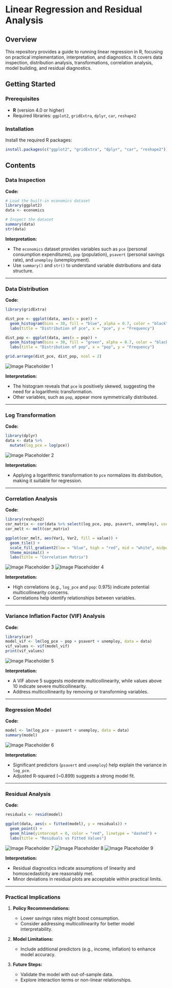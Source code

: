 # Linear Regression and Residual Analysis

## Overview
This repository provides a guide to running linear regression in R, focusing on practical implementation, interpretation, and diagnostics. It covers data inspection, distribution analysis, transformations, correlation analysis, model building, and residual diagnostics.

## Getting Started

### Prerequisites
- **R** (version 4.0 or higher)
- Required libraries: `ggplot2`, `gridExtra`, `dplyr`, `car`, `reshape2`

### Installation
Install the required R packages:
   ```R
   install.packages(c("ggplot2", "gridExtra", "dplyr", "car", "reshape2"))
   ```

## Contents

### Data Inspection

**Code:**
```R
# Load the built-in economics dataset
library(ggplot2)
data <- economics

# Inspect the dataset
summary(data)
str(data)
```

**Interpretation:**
- The `economics` dataset provides variables such as `pce` (personal consumption expenditures), `pop` (population), `psavert` (personal savings rate), and `unemploy` (unemployment).
- Use `summary()` and `str()` to understand variable distributions and data structure.

---

### Data Distribution

**Code:**
```R
library(gridExtra)

dist_pce <- ggplot(data, aes(x = pce)) +
  geom_histogram(bins = 30, fill = "blue", alpha = 0.7, color = "black") +
  labs(title = "Distribution of pce", x = "pce", y = "Frequency")

dist_pop <- ggplot(data, aes(x = pop)) +
  geom_histogram(bins = 30, fill = "green", alpha = 0.7, color = "black") +
  labs(title = "Distribution of pop", x = "pop", y = "Frequency")

grid.arrange(dist_pce, dist_pop, ncol = 2)
```
![Image Placeholder 1](images/1.png)

**Interpretation:**
- The histogram reveals that `pce` is positively skewed, suggesting the need for a logarithmic transformation.
- Other variables, such as `pop`, appear more symmetrically distributed.

---

### Log Transformation

**Code:**
```R
library(dplyr)
data <- data %>%
  mutate(log_pce = log(pce))
```
![Image Placeholder 2](images/2.png)

**Interpretation:**
- Applying a logarithmic transformation to `pce` normalizes its distribution, making it suitable for regression.

---

### Correlation Analysis

**Code:**
```R
library(reshape2)
cor_matrix <- cor(data %>% select(log_pce, pop, psavert, unemploy), use = "complete.obs")
cor_melt <- melt(cor_matrix)

ggplot(cor_melt, aes(Var1, Var2, fill = value)) +
  geom_tile() +
  scale_fill_gradient2(low = "blue", high = "red", mid = "white", midpoint = 0) +
  theme_minimal() +
  labs(title = "Correlation Matrix")
```
![Image Placeholder 3](images/3.png)
![Image Placeholder 4](images/4.png)


**Interpretation:**
- High correlations (e.g., `log_pce` and `pop`: 0.975) indicate potential multicollinearity concerns.
- Correlations help identify relationships between variables.

---

### Variance Inflation Factor (VIF) Analysis

**Code:**
```R
library(car)
model_vif <- lm(log_pce ~ pop + psavert + unemploy, data = data)
vif_values <- vif(model_vif)
print(vif_values)
```
![Image Placeholder 5](images/5.png)

**Interpretation:**
- A VIF above 5 suggests moderate multicollinearity, while values above 10 indicate severe multicollinearity.
- Address multicollinearity by removing or transforming variables.

---

### Regression Model

**Code:**
```R
model <- lm(log_pce ~ psavert + unemploy, data = data)
summary(model)
```
![Image Placeholder 6](images/6.png)

**Interpretation:**
- Significant predictors (`psavert` and `unemploy`) help explain the variance in `log_pce`.
- Adjusted R-squared (~0.899) suggests a strong model fit.

---

### Residual Analysis

**Code:**
```R
residuals <- resid(model)

ggplot(data, aes(x = fitted(model), y = residuals)) +
  geom_point() +
  geom_hline(yintercept = 0, color = "red", linetype = "dashed") +
  labs(title = "Residuals vs Fitted Values")
```
![Image Placeholder 7](images/7.png)
![Image Placeholder 8](images/8.png)
![Image Placeholder 9](images/9.png)

**Interpretation:**
- Residual diagnostics indicate assumptions of linearity and homoscedasticity are reasonably met.
- Minor deviations in residual plots are acceptable within practical limits.

---

### Practical Implications

1. **Policy Recommendations:**
   - Lower savings rates might boost consumption.
   - Consider addressing multicollinearity for better model interpretability.

2. **Model Limitations:**
   - Include additional predictors (e.g., income, inflation) to enhance model accuracy.

3. **Future Steps:**
   - Validate the model with out-of-sample data.
   - Explore interaction terms or non-linear relationships.
